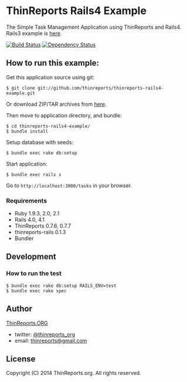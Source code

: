 # ThinReports Rails4 Example

The Simple Task Management Application using ThinReports and Rails4. 
Rails3 example is [here](https://github.com/thinreports/thinreports-rails3-example).

[![Build Status](https://travis-ci.org/thinreports/thinreports-rails4-example.png)](https://travis-ci.org/thinreports/thinreports-rails4-example)
[![Dependency Status](https://gemnasium.com/thinreports/thinreports-rails4-example.png)](https://gemnasium.com/thinreports/thinreports-rails4-example)

## How to run this example:

Get this application source using git:

    $ git clone git://github.com/thinreports/thinreports-rails4-example.git

Or download ZIP/TAR archives from [here](https://github.com/thinreports/thinreports-rails4-example/archive/master.zip).

Then move to application directory, and bundle:

    $ cd thinreports-rails4-example/
    $ bundle install

Setup database with seeds:

    $ bundle exec rake db:setup

Start application:

    $ bundle exec rails s

Go to `http://localhost:3000/tasks` in your browser.

### Requirements

* Ruby 1.9.3, 2.0, 2.1
* Rails 4.0, 4.1
* ThinReports 0.7.6, 0.7.7
* thinreports-rails 0.1.3
* Bundler

## Development

### How to run the test

    $ bundle exec rake db:setup RAILS_ENV=test
    $ bundle exec rake spec

## Author

[ThinReports.ORG](http://www.thinreports.org)

* twitter: [@thinreports_org](https://twitter.com/thinreports_org)
* email: [thinreports@gmail.com](mailto:thinreports@gmail.com)

## License

Copyright (C) 2014 ThinReports.org. All rights reserved.
